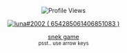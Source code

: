 <p align="center" ## Me <img src= "https://cdn.discordapp.com/emojis/894175687878017055.png?size=80" alt='stats' width="20px">

<p align="center"> <img src="https://komarev.com/ghpvc/?username=7lun" alt="Profile Views" /> </p>  
    
<p align="center">
    <a href="https://discord.com/users/654285061406851083">
        <img src="https://discord.c99.nl/widget/theme-2/654285061406851083.png" alt="luna#2002 ( 654285061406851083 )"/>
            </a>
    <p align="center"><a href="https://7lun.github.io/" target="_blank">snek game</a><br>
            <small>psst.. use arrow keys</small>
        </br></p> 
</p>
